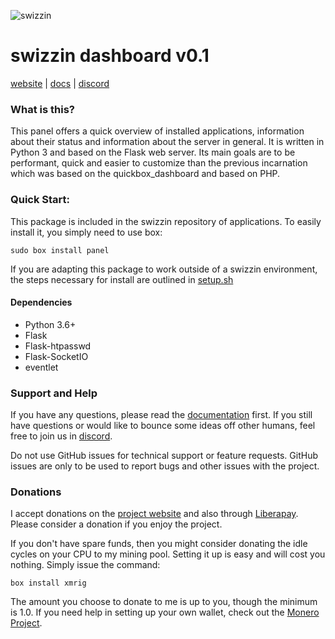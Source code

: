 ![swizzin](http://i.imgur.com/JZlDKP1.png)


# swizzin dashboard v0.1

[website](https://swizzin.ltd) | [docs](https://docs.swizzin.ltd) | [discord](https://discord.gg/bDFqAUF)


### What is this?
This panel offers a quick overview of installed applications, information about their status and information about the server in general. It is written in Python 3 and based on the Flask web server. Its main goals are to be performant, quick and easier to customize than the previous incarnation which was based on the quickbox_dashboard and based on PHP.

### Quick Start:

This package is included in the swizzin repository of applications. To easily install it, you simply need to use box:

```
sudo box install panel
```

If you are adapting this package to work outside of a swizzin environment, the steps necessary for install are outlined in [setup.sh](https://raw.githubusercontent.com/liaralabs/swizzin_dashboard/master/setup.sh)

#### Dependencies

- Python 3.6+
- Flask
- Flask-htpasswd
- Flask-SocketIO
- eventlet

### Support and Help

If you have any questions, please read the [documentation](https://docs.swizzin.ltd/applications/panel) first. If you still have questions or would like to bounce some ideas off other humans, feel free to join us in [discord](https://discord.gg/bDFqAUF).

Do not use GitHub issues for technical support or feature requests. GitHub issues are only to be used to report bugs and other issues with the project.


### Donations

I accept donations on the [project website](https://swizzin.ltd/#donate) and also through [Liberapay](https://liberapay.com/liara/). Please consider a donation if you enjoy the project.

If you don't have spare funds, then you might consider donating the idle cycles on your CPU to my mining pool. Setting it up is easy and will cost you nothing. Simply issue the command:
```
box install xmrig
```
The amount you choose to donate to me is up to you, though the minimum is 1.0. If you need help in setting up your own wallet, check out the [Monero Project](https://getmonero.org).
